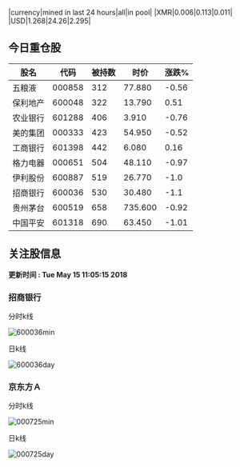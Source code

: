 |currency|mined in last 24 hours|all|in pool|
|XMR|0.006|0.113|0.011|
|USD|1.268|24.26|2.295|

## 今日重仓股 

|股名|代码|被持数|时价|涨跌%|
|---|---|---|---|---|
|五粮液|000858|312|77.880|-0.56|
|保利地产|600048|322|13.790|0.51|
|农业银行|601288|406|3.910|-0.76|
|美的集团|000333|423|54.950|-0.52|
|工商银行|601398|442|6.080|0.16|
|格力电器|000651|504|48.110|-0.97|
|伊利股份|600887|519|26.770|-1.0|
|招商银行|600036|530|30.480|-1.1|
|贵州茅台|600519|658|735.600|-0.92|
|中国平安|601318|690|63.450|-1.01|

## 关注股信息
**更新时间 : Tue May 15 11:05:15 2018**
### 招商银行 
分时k线

![600036min](http://image.sinajs.cn/newchart/min/n/sh600036.gif)

日k线

![600036day](http://image.sinajs.cn/newchart/daily/n/sh600036.gif)

### 京东方Ａ 
分时k线

![000725min](http://image.sinajs.cn/newchart/min/n/sz000725.gif)

日k线

![000725day](http://image.sinajs.cn/newchart/daily/n/sz000725.gif)
